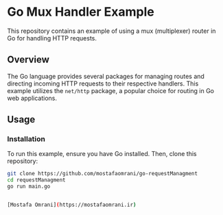 # Go Mux Handler Example

This repository contains an example of using a mux (multiplexer) router in Go for handling HTTP requests.

## Overview

The Go language provides several packages for managing routes and directing incoming HTTP requests to their respective handlers. This example utilizes the `net/http` package, a popular choice for routing in Go web applications.

## Usage

### Installation

To run this example, ensure you have Go installed. Then, clone this repository:

```bash
git clone https://github.com/mostafaomrani/go-requestManagment
cd requestManagment
go run main.go


[Mostafa Omrani](https://mostafaomrani.ir)
